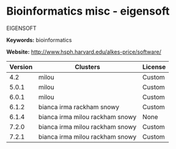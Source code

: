 # Bioinformatics misc - eigensoft

EIGENSOFT

**Keywords:** bioinformatics

**Website:** <http://www.hsph.harvard.edu/alkes-price/software/>

| Version | Clusters | License |
| ------- | -------- | ------- |
| 4.2 | milou | Custom |
| 5.0.1 | milou | Custom |
| 6.0.1 | milou | Custom |
| 6.1.2 | bianca irma rackham snowy | Custom |
| 6.1.4 | bianca irma milou rackham snowy | None |
| 7.2.0 | bianca irma milou rackham snowy | Custom |
| 7.2.1 | bianca irma milou rackham snowy | Custom |
